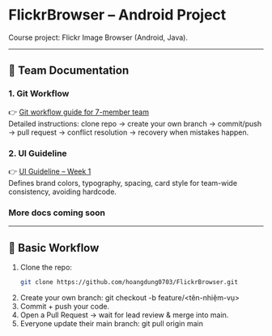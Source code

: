 # FlickrBrowser – Android Project

Course project: Flickr Image Browser (Android, Java).

---

## 📂 Team Documentation

### 1. Git Workflow
👉 [Git workflow guide for 7-member team](https://github.com/hoangdung0703/FlickrBrowser/blob/main/docs/guideline/GIT_Workflow_Team_Guide.md)  
Detailed instructions: clone repo → create your own branch → commit/push → pull request → conflict resolution → recovery when mistakes happen.

### 2. UI Guideline
👉 [UI Guideline – Week 1](docs/guideline/UI_Guideline_Week1.md)  
Defines brand colors, typography, spacing, card style for team-wide consistency, avoiding hardcode.

### More docs coming soon
---

## 🚀 Basic Workflow

1. Clone the repo:  
   ```bash
   git clone https://github.com/hoangdung0703/FlickrBrowser.git

2. Create your own branch:
   git checkout -b feature/<tên-nhiệm-vụ>
3. Commit + push your code.
4. Open a Pull Request → wait for lead review & merge into main.
5. Everyone update their main branch:
   git pull origin main
